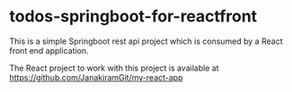 # todos-springboot-for-reactfront
This is a simple Springboot rest api project which is consumed by a React front end application.

The React project to work with this project is available at https://github.com/JanakiramGit/my-react-app
